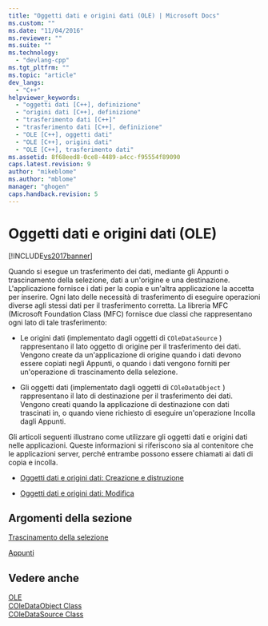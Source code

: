 ```yaml
---
title: "Oggetti dati e origini dati (OLE) | Microsoft Docs"
ms.custom: ""
ms.date: "11/04/2016"
ms.reviewer: ""
ms.suite: ""
ms.technology: 
  - "devlang-cpp"
ms.tgt_pltfrm: ""
ms.topic: "article"
dev_langs: 
  - "C++"
helpviewer_keywords: 
  - "oggetti dati [C++], definizione"
  - "origini dati [C++], definizione"
  - "trasferimento dati [C++]"
  - "trasferimento dati [C++], definizione"
  - "OLE [C++], oggetti dati"
  - "OLE [C++], origini dati"
  - "OLE [C++], trasferimento dati"
ms.assetid: 8f68eed8-0ce8-4489-a4cc-f95554f89090
caps.latest.revision: 9
author: "mikeblome"
ms.author: "mblome"
manager: "ghogen"
caps.handback.revision: 5
---
```

# Oggetti dati e origini dati (OLE)
[!INCLUDE[vs2017banner](../assembler/inline/includes/vs2017banner.md)]

Quando si esegue un trasferimento dei dati, mediante gli Appunti o trascinamento della selezione, dati a un'origine e una destinazione.  L'applicazione fornisce i dati per la copia e un'altra applicazione la accetta per inserire.  Ogni lato delle necessità di trasferimento di eseguire operazioni diverse agli stessi dati per il trasferimento corretta.  La libreria MFC \(Microsoft Foundation Class \(MFC\) fornisce due classi che rappresentano ogni lato di tale trasferimento:  
  
-   Le origini dati \(implementato dagli oggetti di `COleDataSource` \) rappresentano il lato oggetto di origine per il trasferimento dei dati.  Vengono create da un'applicazione di origine quando i dati devono essere copiati negli Appunti, o quando i dati vengono forniti per un'operazione di trascinamento della selezione.  
  
-   Gli oggetti dati \(implementato dagli oggetti di `COleDataObject` \) rappresentano il lato di destinazione per il trasferimento dei dati.  Vengono creati quando la applicazione di destinazione con dati trascinati in, o quando viene richiesto di eseguire un'operazione Incolla dagli Appunti.  
  
 Gli articoli seguenti illustrano come utilizzare gli oggetti dati e origini dati nelle applicazioni.  Queste informazioni si riferiscono sia al contenitore che le applicazioni server, perché entrambe possono essere chiamati ai dati di copia e incolla.  
  
-   [Oggetti dati e origini dati: Creazione e distruzione](../mfc/data-objects-and-data-sources-creation-and-destruction.md)  
  
-   [Oggetti dati e origini dati: Modifica](../mfc/data-objects-and-data-sources-manipulation.md)  
  
## Argomenti della sezione  
 [Trascinamento della selezione](../mfc/drag-and-drop-ole.md)  
  
 [Appunti](../mfc/clipboard.md)  
  
## Vedere anche  
 [OLE](../mfc/ole-in-mfc.md)   
 [COleDataObject Class](../mfc/reference/coledataobject-class.md)   
 [COleDataSource Class](../mfc/reference/coledatasource-class.md)
